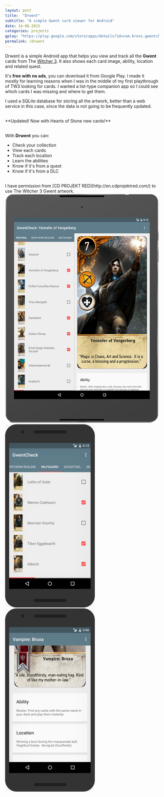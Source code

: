```yaml
---
layout: post
title:  "Drwent"
subtitle: "A simple Gwent card viewer for Android"
date: 14-06-2015
categories: projects
gplay: "https://play.google.com/store/apps/details?id=com.krovs.gwentcheck"
permalink: /drwent
---
```


Drwent is a simple Android app that helps you view and track all the **Gwent** cards from The [Witcher 3](http://thewitcher.com/witcher3). It also shows each card image, ability, location and related quest.

It's **free with no ads**, you can download it from Google Play.
I made it mostly for learning reasons when I was in the middle of my first playthrough of TW3 looking for cards. I wanted a list-type companion app so I could see which cards
I was missing and where to get them.

I used a SQLite database for storing all the artwork, better than a web service in this case, since the data is not going to be frequently updated.

<br>
**Updated! Now with Hearts of Stone new cards!**
<br><br>

With **Drwent** you can:

* Check your collection
* View each cards
* Track each location
* Learn the abilities
* Know if it's from a quest
* Know if it's from a DLC

<br>
I have permission from [CD PROJEKT RED](http://en.cdprojektred.com/) to use The Witcher 3 Gwent artwork.

<br>

<div class="row">
    <div class="col-xs-4 col-sm-4 col-md-4">
        <a href="#" class="thumbnail">
             <img src="/images/drw1.png" class="img-responsive">
        </a>
    </div>
     <div class="col-xs-4 col-sm-4 col-md-4">
        <a href="#" class="thumbnail">
             <img src="/images/drw2.png" class="img-responsive">
        </a>
    </div>
    <div class="col-xs-4 col-sm-4 col-md-4">
        <a href="#" class="thumbnail">
             <img src="/images/drw3.png" class="img-responsive">
        </a>
    </div>
</div>
